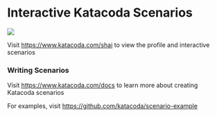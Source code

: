 # Interactive Katacoda Scenarios

[![](http://shields.katacoda.com/katacoda/shai/count.svg)](https://www.katacoda.com/shai "Get your profile on Katacoda.com")

Visit https://www.katacoda.com/shai to view the profile and interactive scenarios

### Writing Scenarios
Visit https://www.katacoda.com/docs to learn more about creating Katacoda scenarios

For examples, visit https://github.com/katacoda/scenario-example
